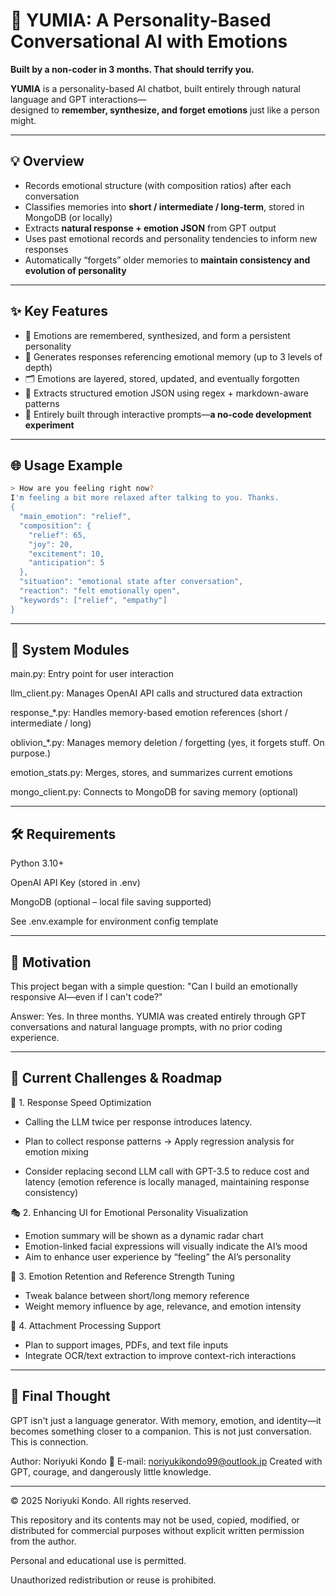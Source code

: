 # 🧠 YUMIA: A Personality-Based Conversational AI with Emotions  
**Built by a non-coder in 3 months. That should terrify you.**

**YUMIA** is a personality-based AI chatbot, built entirely through natural language and GPT interactions—  
designed to **remember, synthesize, and forget emotions** just like a person might.

---

## 💡 Overview

- Records emotional structure (with composition ratios) after each conversation  
- Classifies memories into **short / intermediate / long-term**, stored in MongoDB (or locally)  
- Extracts **natural response + emotion JSON** from GPT output  
- Uses past emotional records and personality tendencies to inform new responses  
- Automatically “forgets” older memories to **maintain consistency and evolution of personality**

---

## ✨ Key Features

- 🧠 Emotions are remembered, synthesized, and form a persistent personality  
- 🔁 Generates responses referencing emotional memory (up to 3 levels of depth)  
- 🗂️ Emotions are layered, stored, updated, and eventually forgotten  
- 🔎 Extracts structured emotion JSON using regex + markdown-aware patterns  
- 🧪 Entirely built through interactive prompts—**a no-code development experiment**

---

## 🌐 Usage Example

```bash
> How are you feeling right now?
I'm feeling a bit more relaxed after talking to you. Thanks.
{
  "main_emotion": "relief",
  "composition": {
    "relief": 65,
    "joy": 20,
    "excitement": 10,
    "anticipation": 5
  },
  "situation": "emotional state after conversation",
  "reaction": "felt emotionally open",
  "keywords": ["relief", "empathy"]
}
```
---

## 🧬 System Modules
main.py: Entry point for user interaction

llm_client.py: Manages OpenAI API calls and structured data extraction

response_*.py: Handles memory-based emotion references (short / intermediate / long)

oblivion_*.py: Manages memory deletion / forgetting (yes, it forgets stuff. On purpose.)

emotion_stats.py: Merges, stores, and summarizes current emotions

mongo_client.py: Connects to MongoDB for saving memory (optional)

---

## 🛠️ Requirements
Python 3.10+

OpenAI API Key (stored in .env)

MongoDB (optional – local file saving supported)

See .env.example for environment config template

---

## 📖 Motivation
This project began with a simple question:
"Can I build an emotionally responsive AI—even if I can't code?"

Answer: Yes. In three months.
YUMIA was created entirely through GPT conversations and natural language prompts,
with no prior coding experience.

---

## 🚧 Current Challenges & Roadmap
🐢 1. Response Speed Optimization
- Calling the LLM twice per response introduces latency.

- Plan to collect response patterns → Apply regression analysis for emotion mixing
- Consider replacing second LLM call with GPT-3.5 to reduce cost and latency
(emotion reference is locally managed, maintaining response consistency)

🎭 2. Enhancing UI for Emotional Personality Visualization
- Emotion summary will be shown as a dynamic radar chart
- Emotion-linked facial expressions will visually indicate the AI’s mood
- Aim to enhance user experience by “feeling” the AI’s personality

🧠 3. Emotion Retention and Reference Strength Tuning
- Tweak balance between short/long memory reference
- Weight memory influence by age, relevance, and emotion intensity

📎 4. Attachment Processing Support
- Plan to support images, PDFs, and text file inputs
- Integrate OCR/text extraction to improve context-rich interactions

---

## 🎯 Final Thought
GPT isn't just a language generator.
With memory, emotion, and identity—it becomes something closer to a companion.
This is not just conversation. This is connection.

Author: Noriyuki Kondo
📧 E-mail: noriyukikondo99@outlook.jp
Created with GPT, courage, and dangerously little knowledge.

---

© 2025 Noriyuki Kondo. All rights reserved.

This repository and its contents may not be used, copied, modified, or distributed for commercial purposes without explicit written permission from the author.

Personal and educational use is permitted.

Unauthorized redistribution or reuse is prohibited.

